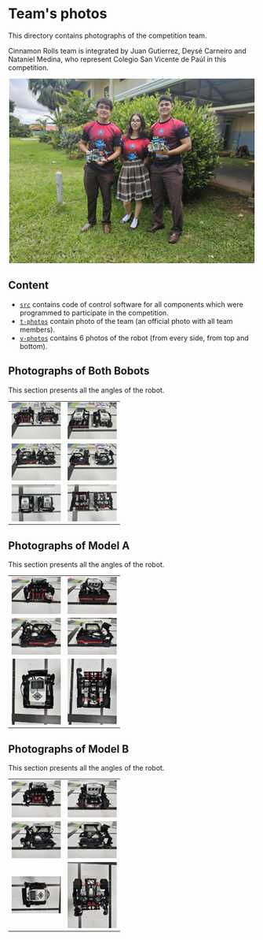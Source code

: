 Team's photos
====

This directory contains photographs of the competition team.

Cinnamon Rolls team is integrated by Juan Gutierrez, Deysé Carneiro and Nataniel Medina, who represent Colegio San Vicente de Paúl in this competition.

<div style="text-align: center;">
  <img src="https://github.com/csvprobotica/WRO2024/blob/main/Cinnamon%20Roll/t-photos/1_Cinnamon_Roll_Team.jpg" alt="Texto alternativo" width="500"/>
</div>

## Content

* [`src`](https://github.com/csvprobotica/WRO2024/blob/main/GodZilla/src/) contains code of control software for all components which were programmed to participate in the competition.
* [`t-photos`](https://github.com/csvprobotica/WRO2024/blob/main/GodZilla/t-photos/) contain photo of the team (an official photo with all team members).
* [`v-photos`](https://github.com/csvprobotica/WRO2024/blob/main/GodZilla/v-photos/) contains 6 photos of the robot (from every side, from top and bottom).

## Photographs of Both Bobots
This section presents all the angles of the robot.

<table>
  <tr>
    <td><img src="https://github.com/csvprobotica/WRO2024/blob/main/GodZilla/v-photos/DUO/1_FRONT_DUO.jpg" alt="Front" width="100"/></td>
    <td><img src="https://github.com/csvprobotica/WRO2024/blob/main/GodZilla/v-photos/DUO/2_BACK_DUO.jpg" alt="Back" width="100"/></td>
  </tr>
  <tr>
    <td><img src="https://github.com/csvprobotica/WRO2024/blob/main/GodZilla/v-photos/DUO/3_LEFT_DUO.jpg" alt="Left" width="100"/></td>
    <td><img src="https://github.com/csvprobotica/WRO2024/blob/main/GodZilla/v-photos/DUO/4_RIGHT_DUO.jpg" alt="Right" width="100"/></td>
  </tr>
  <tr>
    <td><img src="https://github.com/csvprobotica/WRO2024/blob/main/GodZilla/v-photos/DUO/5_TOP_DUO.jpg" alt="Top" width="100"/></td>
    <td><img src="https://github.com/csvprobotica/WRO2024/blob/main/GodZilla/v-photos/DUO/6_BOTTOM_DUO.jpg" alt="Bottom" width="100"/></td>
  </tr>
</table>

## Photographs of Model A
This section presents all the angles of the robot.

<table>
  <tr>
    <td><img src="https://github.com/csvprobotica/WRO2024/blob/main/GodZilla/v-photos/A/1_FRONT_A.jpg" alt="Front" width="100"/></td>
    <td><img src="https://github.com/csvprobotica/WRO2024/blob/main/GodZilla/v-photos/A/2_BACK_A.jpg" alt="Back" width="100"/></td>
  </tr>
  <tr>
    <td><img src="https://github.com/csvprobotica/WRO2024/blob/main/GodZilla/v-photos/A/3_LEFT_A.jpg" alt="Left" width="100"/></td>
    <td><img src="https://github.com/csvprobotica/WRO2024/blob/main/GodZilla/v-photos/A/4_RIGHT_A.jpg" alt="Right" width="100"/></td>
  </tr>
  <tr>
    <td><img src="https://github.com/csvprobotica/WRO2024/blob/main/GodZilla/v-photos/A/5_TOP_A.jpg" alt="Top" width="100"/></td>
    <td><img src="https://github.com/csvprobotica/WRO2024/blob/main/GodZilla/v-photos/A/6_BOTTOM_A.jpg" alt="Bottom" width="100"/></td>
  </tr>
</table>

## Photographs of Model B
This section presents all the angles of the robot.

<table>
  <tr>
    <td><img src="https://github.com/csvprobotica/WRO2024/blob/main/GodZilla/v-photos/B/1_FRONT_B.jpg" alt="Front" width="100"/></td>
    <td><img src="https://github.com/csvprobotica/WRO2024/blob/main/GodZilla/v-photos/B/2_BACK_B.jpg" alt="Back" width="100"/></td>
  </tr>
  <tr>
    <td><img src="https://github.com/csvprobotica/WRO2024/blob/main/GodZilla/v-photos/B/3_LEFT_B.jpg" alt="Left" width="100"/></td>
    <td><img src="https://github.com/csvprobotica/WRO2024/blob/main/GodZilla/v-photos/B/4_RIGHT_B.jpg" alt="Right" width="100"/></td>
  </tr>
  <tr>
    <td><img src="https://github.com/csvprobotica/WRO2024/blob/main/GodZilla/v-photos/B/5_TOP_B.jpg" alt="Top" width="100"/></td>
    <td><img src="https://github.com/csvprobotica/WRO2024/blob/main/GodZilla/v-photos/B/6_BOTTOM_B.jpg" alt="Bottom" width="100"/></td>
  </tr>
</table>

